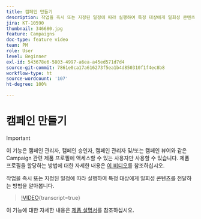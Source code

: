 ```yaml
---
title: 캠페인 만들기
description: 작업을 즉시 또는 지정된 일정에 따라 실행하여 특정 대상에게 일회성 콘텐츠를 전달하는 방법을 알아봅니다.
jira: KT-10590
thumbnail: 346680.jpg
feature: Campaigns
doc-type: feature video
team: PM
role: User
level: Beginner
exl-id: 543678e6-5803-4997-a6ea-a45ed571d7d4
source-git-commit: 7861e0ca17a616273f5ea1b4d850310f1f4ec8b8
workflow-type: ht
source-wordcount: '107'
ht-degree: 100%

---
```


# 캠페인 만들기

>[!IMPORTANT]
>
>이 기능은 캠페인 관리자, 캠페인 승인자, 캠페인 관리자 및/또는 캠페인 뷰어와 같은 Campaign 관련 제품 프로필에 액세스할 수 있는 사용자만 사용할 수 있습니다. 제품 프로필을 할당하는 방법에 대한 자세한 내용은 [이 비디오](/help/set-up-access/access-management.md)를 참조하십시오.

작업을 즉시 또는 지정된 일정에 따라 실행하여 특정 대상에게 일회성 콘텐츠를 전달하는 방법을 알아봅니다.

>[!VIDEO](https://video.tv.adobe.com/v/346680?quality=12&learn=on){transcript=true}

이 기능에 대한 자세한 내용은 [제품 설명서](https://experienceleague.adobe.com/docs/journey-optimizer/using/campaigns/get-started-with-campaigns.html?lang=ko)를 참조하십시오.
